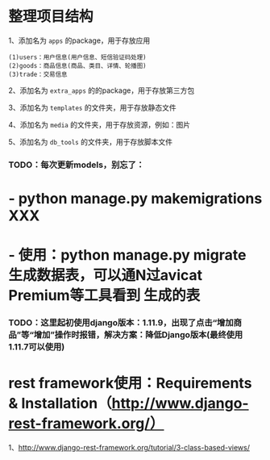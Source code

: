 # 整理项目结构

1、添加名为 `apps` 的package，用于存放应用

    (1)users：用户信息(用户信息、短信验证码处理)
    (2)goods：商品信息(商品、类目、详情、轮播图)
    (3)trade：交易信息

2、添加名为 `extra_apps` 的的package，用于存放第三方包

3、添加名为 `templates` 的文件夹，用于存放静态文件

4、添加名为 `media` 的文件夹，用于存放资源，例如：图片

5、添加名为 `db_tools` 的文件夹，用于存放脚本文件

### TODO：每次更新models，别忘了：
#   - python manage.py makemigrations XXX
#   - 使用：python manage.py migrate 生成数据表，可以通N过avicat Premium等工具看到        生成的表

### TODO：这里起初使用django版本：1.11.9，出现了点击“增加商品”等“增加”操作时报错，解决方案：降低Django版本(最终使用1.11.7可以使用)

# rest framework使用：Requirements & Installation（http://www.django-rest-framework.org/）

1、http://www.django-rest-framework.org/tutorial/3-class-based-views/
